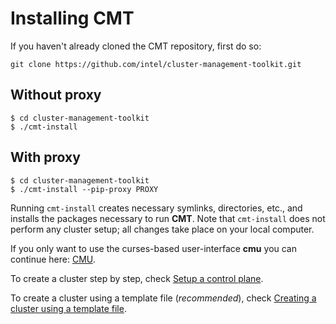 # Installing CMT

If you haven't already cloned the CMT repository, first do so:

`git clone https://github.com/intel/cluster-management-toolkit.git`

## Without proxy

```
$ cd cluster-management-toolkit
$ ./cmt-install
```

## With proxy

```
$ cd cluster-management-toolkit
$ ./cmt-install --pip-proxy PROXY
```

Running `cmt-install` creates necessary symlinks, directories, etc.,
and installs the packages necessary to run __CMT__. Note that `cmt-install`
does not perform any cluster setup; all changes take place on your
local computer.

If you only want to use the curses-based user-interface __cmu__ you can
continue here: [CMU](CMU.md#cmu).

To create a cluster step by step, check [Setup a control plane](Setup_a_control_plane.md#setting-up-a-control-plane).

To create a cluster using a template file (_recommended_),
check [Creating a cluster using a template file](Creating_a_cluster_using_a_template_file.md#creating-a-cluster-using-a-template-file).
